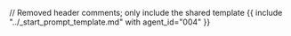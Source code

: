 // Removed header comments; only include the shared template
{{ include "../_start_prompt_template.md" with agent_id="004" }}